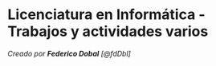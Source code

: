 # Licenciatura en Informática - Trabajos y actividades varios
*Creado por __Federico Dobal__ [@fdDbl]*
